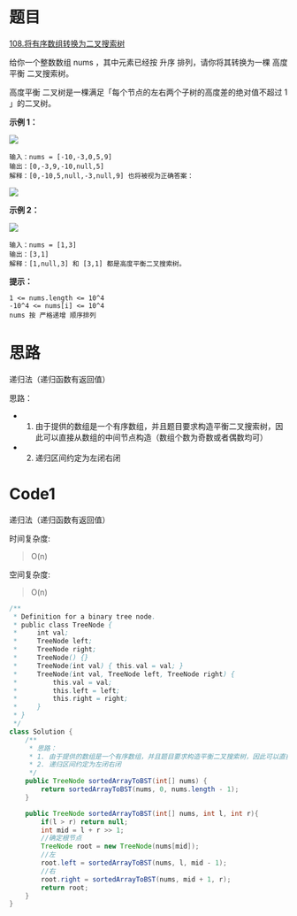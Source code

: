# 题目
[108.将有序数组转换为二叉搜索树](https://leetcode.cn/problems/convert-sorted-array-to-binary-search-tree/)

给你一个整数数组 nums ，其中元素已经按 升序 排列，请你将其转换为一棵 高度平衡 二叉搜索树。

高度平衡 二叉树是一棵满足「每个节点的左右两个子树的高度差的绝对值不超过 1 」的二叉树。



**示例 1：**

![](https://assets.leetcode.com/uploads/2021/02/18/btree1.jpg)

``` 
输入：nums = [-10,-3,0,5,9]
输出：[0,-3,9,-10,null,5]
解释：[0,-10,5,null,-3,null,9] 也将被视为正确答案：
```

![](https://assets.leetcode.com/uploads/2021/02/18/btree2.jpg)

**示例 2：**

![](https://assets.leetcode.com/uploads/2021/02/18/btree.jpg)
``` 
输入：nums = [1,3]
输出：[3,1]
解释：[1,null,3] 和 [3,1] 都是高度平衡二叉搜索树。
```


**提示：**

``` 
1 <= nums.length <= 10^4
-10^4 <= nums[i] <= 10^4
nums 按 严格递增 顺序排列
```

# 思路
递归法（递归函数有返回值）

思路：
* 1. 由于提供的数组是一个有序数组，并且题目要求构造平衡二叉搜索树，因此可以直接从数组的中间节点构造（数组个数为奇数或者偶数均可）
* 2. 递归区间约定为左闭右闭

# Code1
递归法（递归函数有返回值）

时间复杂度:
>O(n)
 
空间复杂度:
>O(n)

```java
/**
 * Definition for a binary tree node.
 * public class TreeNode {
 *     int val;
 *     TreeNode left;
 *     TreeNode right;
 *     TreeNode() {}
 *     TreeNode(int val) { this.val = val; }
 *     TreeNode(int val, TreeNode left, TreeNode right) {
 *         this.val = val;
 *         this.left = left;
 *         this.right = right;
 *     }
 * }
 */
class Solution {
    /**
     * 思路：
     * 1. 由于提供的数组是一个有序数组，并且题目要求构造平衡二叉搜索树，因此可以直接从数组的中间节点构造（数组个数为奇数或者偶数均可）
     * 2. 递归区间约定为左闭右闭
     */
    public TreeNode sortedArrayToBST(int[] nums) {
        return sortedArrayToBST(nums, 0, nums.length - 1);
    }

    public TreeNode sortedArrayToBST(int[] nums, int l, int r){
        if(l > r) return null;
        int mid = l + r >> 1;
        //确定根节点
        TreeNode root = new TreeNode(nums[mid]);
        //左
        root.left = sortedArrayToBST(nums, l, mid - 1);
        //右
        root.right = sortedArrayToBST(nums, mid + 1, r);
        return root;
    }
}
```